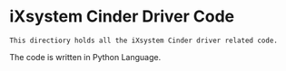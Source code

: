 iXsystem Cinder Driver Code
===========================

    This directiory holds all the iXsystem Cinder driver related code.
The code is written in Python Language.
